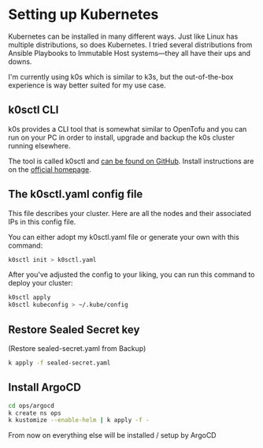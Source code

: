 # Setting up Kubernetes

Kubernetes can be installed in many different ways. Just like Linux has multiple distributions, so does Kubernetes.
I tried several distributions from Ansible Playbooks to Immutable Host systems—they all have their ups and downs.

I'm currently using k0s which is similar to k3s, but the out-of-the-box experience is way better suited for my use case.

## k0sctl CLI

k0s provides a CLI tool that is somewhat similar to OpenTofu and you can run on your PC in order to install, upgrade and backup the k0s cluster running elsewhere.

The tool is called k0sctl and [can be found on GitHub](https://github.com/k0sproject/k0sctl). Install instructions are on the [official homepage](https://docs.k0sproject.io/head/k0sctl-install/).

## The k0sctl.yaml config file

This file describes your cluster. Here are all the nodes and their associated IPs in this config file. 

You can either adopt my k0sctl.yaml file or generate your own with this command:

```bash
k0sctl init > k0sctl.yaml
```

After you've adjusted the config to your liking, you can run this command to deploy your cluster:

```bash
k0sctl apply
k0sctl kubeconfig > ~/.kube/config
```

## Restore Sealed Secret key

(Restore sealed-secret.yaml from Backup)

```bash
k apply -f sealed-secret.yaml
```

## Install ArgoCD

```bash
cd ops/argocd
k create ns ops
k kustomize --enable-helm | k apply -f -
```

From now on everything else will be installed / setup by ArgoCD
